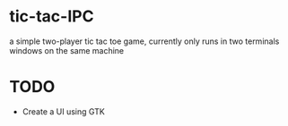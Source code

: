 tic-tac-IPC
===========

a simple two-player tic tac toe game, currently only runs in two terminals windows on the same machine


TODO
====

* Create a UI using GTK
